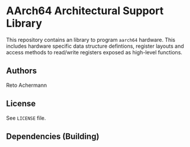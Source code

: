 # AArch64 Architectural Support Library

This repository contains an library to program `aarch64` hardware. This
includes hardware specific data structure defintions, register layouts
and access methods to read/write registers exposed as high-level functions.

## Authors

Reto Achermann

## License

See `LICENSE` file.

## Dependencies (Building)

